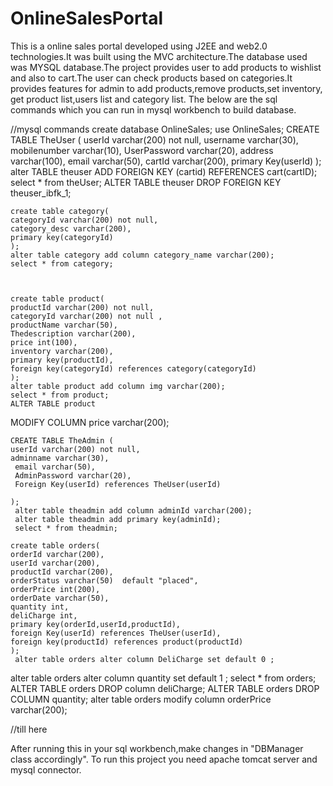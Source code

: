 # OnlineSalesPortal
This is a online sales portal developed using J2EE and web2.0 technologies.It was built using the MVC architecture.The database used was MYSQL database.The project provides user to add products to wishlist  and also to cart.The user can check products based on categories.It provides features for admin to add products,remove products,set inventory,
get product list,users list and category list.
The below are the sql commands which you can run in mysql workbench to build database.





//mysql commands
create database OnlineSales;
use OnlineSales;
 CREATE TABLE TheUser (
    userId varchar(200) not null,
    username varchar(30),
    mobilenumber varchar(10),
    UserPassword varchar(20),
    address varchar(100),
    email varchar(50),
    cartId varchar(200),
    primary Key(userId)
    );
    alter TABLE theuser
ADD FOREIGN KEY (cartid) REFERENCES cart(cartID);
select * from theUser;
ALTER TABLE theuser DROP FOREIGN KEY theuser_ibfk_1;
  
    
    
    create table category(
    categoryId varchar(200) not null,
    category_desc varchar(200),
    primary key(categoryId)
    );
    alter table category add column category_name varchar(200);
    select * from category;
    
    
    
    create table product(
    productId varchar(200) not null,
    categoryId varchar(200) not null ,
    productName varchar(50),
    Thedescription varchar(200),
    price int(100),
    inventory varchar(200),
    primary key(productId),
    foreign key(categoryId) references category(categoryId)
    );
    alter table product add column img varchar(200);
    select * from product;
    ALTER TABLE product
MODIFY COLUMN price varchar(200);



    
    CREATE TABLE TheAdmin (
    userId varchar(200) not null,
    adminname varchar(30),
     email varchar(50),
     AdminPassword varchar(20),
     Foreign Key(userId) references TheUser(userId)
     
    );
     alter table theadmin add column adminId varchar(200);
     alter table theadmin add primary key(adminId);
     select * from theadmin;
    
    create table orders(
    orderId varchar(200),
    userId varchar(200),
    productId varchar(200),
    orderStatus varchar(50)  default "placed",
    orderPrice int(200),
    orderDate varchar(50),
    quantity int,
    deliCharge int,
    primary key(orderId,userId,productId),
    foreign Key(userId) references TheUser(userId),
    foreign key(productId) references product(productId)
    );
     alter table orders alter column DeliCharge set default 0 ;
  alter table orders alter column quantity set default 1 ;
    select * from orders;
    ALTER TABLE orders
  DROP column deliCharge;
  ALTER TABLE orders
DROP COLUMN quantity;
alter table orders modify column orderPrice varchar(200);


//till here


After running this in your sql workbench,make changes in "DBManager class accordingly".
To run this project you need apache tomcat server and mysql connector.

    
